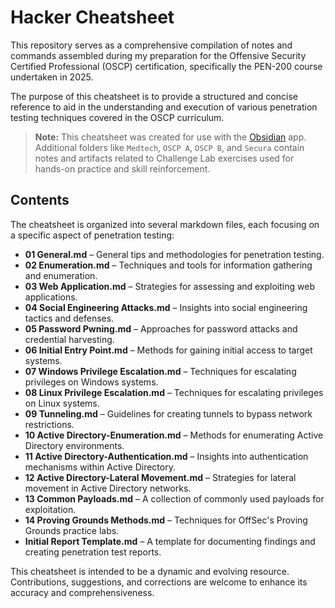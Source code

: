 
# Hacker Cheatsheet

This repository serves as a comprehensive compilation of notes and commands assembled during my preparation for the Offensive Security Certified Professional (OSCP) certification, specifically the PEN-200 course undertaken in 2025. 

The purpose of this cheatsheet is to provide a structured and concise reference to aid in the understanding and execution of various penetration testing techniques covered in the OSCP curriculum.

> **Note:** This cheatsheet was created for use with the [Obsidian](https://obsidian.md) app. Additional folders like `Medtech`, `OSCP A`, `OSCP B`, and `Secura` contain notes and artifacts related to Challenge Lab exercises used for hands-on practice and skill reinforcement.

## Contents

The cheatsheet is organized into several markdown files, each focusing on a specific aspect of penetration testing:

- **01 General.md** – General tips and methodologies for penetration testing.
- **02 Enumeration.md** – Techniques and tools for information gathering and enumeration.
- **03 Web Application.md** – Strategies for assessing and exploiting web applications.
- **04 Social Engineering Attacks.md** – Insights into social engineering tactics and defenses.
- **05 Password Pwning.md** – Approaches for password attacks and credential harvesting.
- **06 Initial Entry Point.md** – Methods for gaining initial access to target systems.
- **07 Windows Privilege Escalation.md** – Techniques for escalating privileges on Windows systems.
- **08 Linux Privilege Escalation.md** – Techniques for escalating privileges on Linux systems.
- **09 Tunneling.md** – Guidelines for creating tunnels to bypass network restrictions.
- **10 Active Directory-Enumeration.md** – Methods for enumerating Active Directory environments.
- **11 Active Directory-Authentication.md** – Insights into authentication mechanisms within Active Directory.
- **12 Active Directory-Lateral Movement.md** – Strategies for lateral movement in Active Directory networks.
- **13 Common Payloads.md** – A collection of commonly used payloads for exploitation.
- **14 Proving Grounds Methods.md** – Techniques for OffSec's Proving Grounds practice labs.
- **Initial Report Template.md** – A template for documenting findings and creating penetration test reports.

This cheatsheet is intended to be a dynamic and evolving resource. Contributions, suggestions, and corrections are welcome to enhance its accuracy and comprehensiveness.
